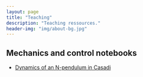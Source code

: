 ```yaml
---
layout: page
title: "Teaching"
description: "Teaching ressources."
header-img: "img/about-bg.jpg"
---
```



Mechanics and control notebooks
-----------------

* [Dynamics of an N-pendulum in Casadi](http://nbviewer.jupyter.org/github/blumenta/mechanics-control-notebooks/blob/master/casadi-notebooks/dynamics-of-an-N-pendulum.ipynb)
